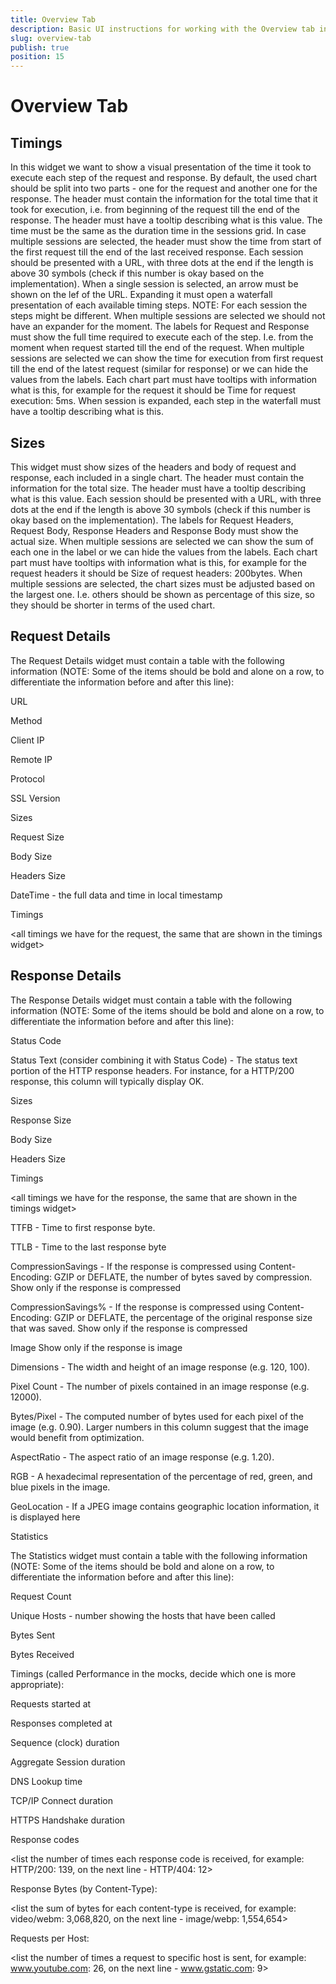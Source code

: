 ```yaml
---
title: Overview Tab
description: Basic UI instructions for working with the Overview tab in the Fiddler Everywhere application
slug: overview-tab
publish: true
position: 15
---
```



# Overview Tab

## Timings

In this widget we want to show a visual presentation of the time it took to execute each step of the request and response. By default, the used chart should be split into two parts - one for the request and another one for the response. The header must contain the information for the total time that it took for execution, i.e. from beginning of the request till the end of the response. The header must have a tooltip describing what is this value. The time must be the same as the duration time in the sessions grid. In case multiple sessions are selected, the header must show the time from start of the first request till the end of the last received response.
Each session should be presented with a URL, with three dots at the end if the length is above 30 symbols (check if this number is okay based on the implementation). 
When a single session is selected, an arrow must be shown on the lef of the URL. Expanding it must open a waterfall presentation of each available timing steps. NOTE: For each session the steps might be different.
When multiple sessions are selected we should not have an expander for the moment.
The labels for Request and Response must show the full time required to execute each of the step. I.e. from the moment when request started till the end of the request. When multiple sessions are selected we can show the time for execution from first request till the end of the latest request (similar for response) or we can hide the values from the labels.
Each chart part must have tooltips with information what is this, for example for the request it should be Time for request execution: 5ms.
When session is expanded, each step in the waterfall must have a tooltip describing what is this.

## Sizes

This widget must show sizes of the headers and body of request and response, each included in a single chart. The header must contain the information for the total size. The header must have a tooltip describing what is this value.
Each session should be presented with a URL, with three dots at the end if the length is above 30 symbols (check if this number is okay based on the implementation). 
The labels for Request Headers, Request Body, Response Headers and Response Body must show the actual size. When multiple sessions are selected we can show the sum of each one in the label or we can hide the values from the labels.
Each chart part must have tooltips with information what is this, for example for the request headers it should be Size of request headers: 200bytes.
When multiple sessions are selected, the chart sizes must be adjusted based on the largest one. I.e. others should be shown as percentage of this size, so they should be shorter in terms of the used chart.


## Request Details

The Request Details widget must contain a table with the following information (NOTE: Some of the items should be bold and alone on a row, to differentiate the information before and after this line):

URL

Method

Client IP

Remote IP

Protocol

SSL Version

Sizes

Request Size

Body Size

Headers Size

DateTime - the full data and time in local timestamp

Timings

<all timings we have for the request, the same that are shown in the timings widget>

## Response Details

The Response Details widget must contain a table with the following information (NOTE: Some of the items should be bold and alone on a row, to differentiate the information before and after this line):

Status Code

Status Text (consider combining it with Status Code) - The status text portion of the HTTP response headers. For instance, for a HTTP/200 response, this column will typically display OK.

Sizes

Response Size

Body Size

Headers Size

Timings

<all timings we have for the response, the same that are shown in the timings widget>

TTFB - Time to first response byte.

TTLB - Time to the last response byte

CompressionSavings - If the response is compressed using Content-Encoding: GZIP or DEFLATE, the number of bytes saved by compression. Show only if the response is compressed

CompressionSavings% - If the response is compressed using Content-Encoding: GZIP or DEFLATE, the percentage of the original response size that was saved. Show only if the response is compressed

Image  Show only if the response is image

Dimensions - The width and height of an image response (e.g. 120, 100).

Pixel Count - The number of pixels contained in an image response (e.g. 12000).

Bytes/Pixel - The computed number of bytes used for each pixel of the image (e.g. 0.90). Larger numbers in this column suggest that the image would benefit from optimization.

AspectRatio - The aspect ratio of an image response (e.g. 1.20).

RGB - A hexadecimal representation of the percentage of red, green, and blue pixels in the image.

GeoLocation - If a JPEG image contains geographic location information, it is displayed here

Statistics

The Statistics widget must contain a table with the following information (NOTE: Some of the items should be bold and alone on a row, to differentiate the information before and after this line):

Request Count

Unique Hosts - number showing the hosts that have been called

Bytes Sent

Bytes Received

Timings (called Performance in the mocks, decide which one is more appropriate):

Requests started at

Responses completed at

Sequence (clock) duration

Aggregate Session duration

DNS Lookup time

TCP/IP Connect duration

HTTPS Handshake duration

Response codes

<list the number of times each response code is received, for example: HTTP/200: 139, on the next line - HTTP/404: 12>

Response Bytes (by Content-Type):

<list the sum of bytes for each content-type is received, for example: video/webm: 3,068,820, on the next line - image/webp: 1,554,654>

Requests per Host:

<list the number of times a request to specific host is sent, for example: www.youtube.com: 26, on the next line - www.gstatic.com: 9>